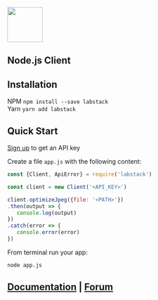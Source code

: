 <a href="https://labstack.com"><img height="80" src="https://cdn.labstack.com/images/labstack-logo.svg"></a>

## Node.js Client

## Installation

NPM `npm install --save labstack`<br>
Yarn `yarn add labstack`

## Quick Start

[Sign up](https://labstack.com/signup) to get an API key

Create a file `app.js` with the following content:

```js
const {Client, ApiError} = require('labstack')

const client = new Client('<API_KEY>')

client.optimizeJpeg({file: '<PATH>'})
.then(output => {
   console.log(output)
})
.catch(error => {
   console.error(error)
})
```

From terminal run your app:

```sh
node app.js
```

## [Documentation](https://labstack.com/docs) | [Forum](https://forum.labstack.com)
